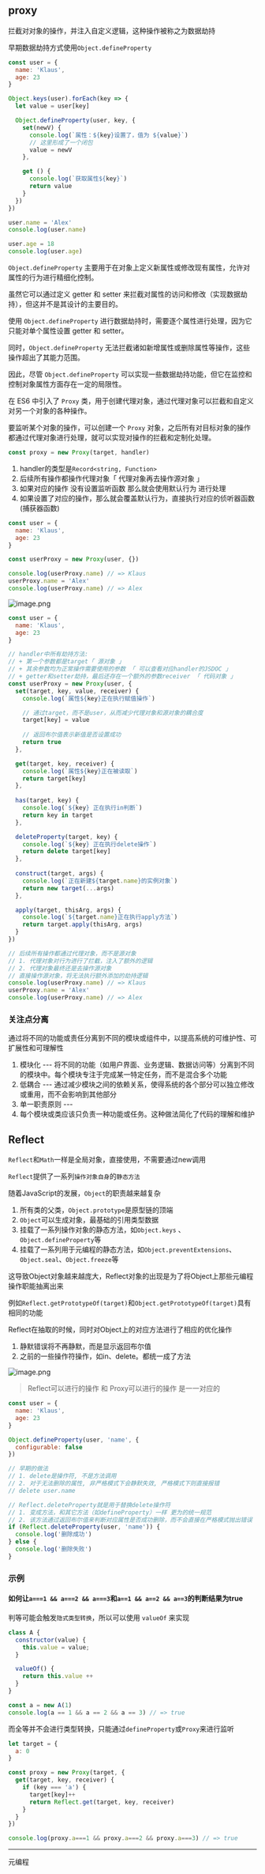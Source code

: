## proxy

拦截对对象的操作，并注入自定义逻辑，这种操作被称之为数据劫持



早期数据劫持方式使用`Object.defineProperty`

```js
const user = {
  name: 'Klaus',
  age: 23
}

Object.keys(user).forEach(key => {
  let value = user[key]

  Object.defineProperty(user, key, {
    set(newV) {
      console.log(`属性：${key}设置了，值为 ${value}`)
      // 这里形成了一个闭包
      value = newV
    },

    get () {
      console.log(`获取属性${key}`)
      return value
    }
  })
})

user.name = 'Alex'
console.log(user.name)

user.age = 18
console.log(user.age)
```



`Object.defineProperty` 主要用于在对象上定义新属性或修改现有属性，允许对属性的行为进行精细化控制。

虽然它可以通过定义 getter 和 setter 来拦截对属性的访问和修改（实现数据劫持），但这并不是其设计的主要目的。

使用 `Object.defineProperty` 进行数据劫持时，需要逐个属性进行处理，因为它只能对单个属性设置 getter 和 setter。

同时，`Object.defineProperty` 无法拦截诸如新增属性或删除属性等操作，这些操作超出了其能力范围。

因此，尽管 `Object.defineProperty` 可以实现一些数据劫持功能，但它在监控和控制对象属性方面存在一定的局限性。



在 ES6 中引入了 `Proxy` 类，用于创建代理对象，通过代理对象可以拦截和自定义对另一个对象的各种操作。

要监听某个对象的操作，可以创建一个 `Proxy` 对象，之后所有对目标对象的操作都通过代理对象进行处理，就可以实现对操作的拦截和定制化处理。

```js
const proxy = new Proxy(target, handler)
```

1. handler的类型是`Record<string, Function>`
2. 后续所有操作都操作代理对象「 代理对象再去操作源对象 」
3. 如果对应的操作 没有设置监听函数 那么就会使用默认行为 进行处理
4. 如果设置了对应的操作，那么就会覆盖默认行为，直接执行对应的侦听器函数(捕获器函数)

```js
const user = {
  name: 'Klaus',
  age: 23
}

const userProxy = new Proxy(user, {})

console.log(userProxy.name) // => Klaus
userProxy.name = 'Alex'
console.log(userProxy.name) // => Alex
```



![image.png](https://p3-juejin.byteimg.com/tos-cn-i-k3u1fbpfcp/417521e6196a4fa4a0ae432aaff585f2~tplv-k3u1fbpfcp-zoom-1.image) 

```js
const user = {
  name: 'Klaus',
  age: 23
}

// handler中所有劫持方法:
// + 第一个参数都是target「 源对象 」
// + 其余参数均为正常操作需要使用的参数 「 可以查看对应handler的JSDOC 」
// + getter和setter劫持，最后还存在一个额外的参数receiver 「 代码对象 」
const userProxy = new Proxy(user, {
  set(target, key, value, receiver) {
    console.log(`属性${key}正在执行赋值操作`)

    // 通过target，而不是user，从而减少代理对象和源对象的耦合度
    target[key] = value
    
    // 返回布尔值表示新值是否设置成功
    return true
  },

  get(target, key, receiver) {
    console.log(`属性${key}正在被读取`)
    return target[key]
  },
  
  has(target, key) {
    console.log(`${key} 正在执行in判断`)
    return key in target
  },

  deleteProperty(target, key) {
    console.log(`${key} 正在执行delete操作`)
    return delete target[key]
  },
  
  construct(target, args) {
    console.log(`正在新建${target.name}的实例对象`)
    return new target(...args)
  },

  apply(target, thisArg, args) {
    console.log(`${target.name}正在执行apply方法`)
    return target.apply(thisArg, args)
  }
})

// 后续所有操作都通过代理对象，而不是源对象
// 1. 代理对象对行为进行了拦截，注入了额外的逻辑
// 2. 代理对象最终还是去操作源对象
// 直接操作源对象，将无法执行额外添加的劫持逻辑
console.log(userProxy.name) // => Klaus
userProxy.name = 'Alex'
console.log(userProxy.name) // => Alex
```



### 关注点分离

通过将不同的功能或责任分离到不同的模块或组件中，以提高系统的可维护性、可扩展性和可理解性

1. 模块化 --- 将不同的功能（如用户界面、业务逻辑、数据访问等）分离到不同的模块中。每个模块专注于完成某一特定任务，而不是混合多个功能
2. 低耦合 --- 通过减少模块之间的依赖关系，使得系统的各个部分可以独立修改或重用，而不会影响到其他部分
3. 单一职责原则 --- 
4. 每个模块或类应该只负责一种功能或任务。这种做法简化了代码的理解和维护



## Reflect

`Reflect`和`Math`一样是全局对象，直接使用，不需要通过new调用

`Reflect`提供了一系列`操作对象自身`的`静态方法`



随着JavaScript的发展，`Object`的职责越来越复杂

1. 所有类的父类，`Object.prototype`是原型链的顶端
2. `Object`可以生成对象，最基础的引用类型数据
3. 挂载了一系列操作对象的静态方法，如`Object.keys` 、`Object.defineProperty`等
4. 挂载了一系列用于元编程的静态方法，如`Object.preventExtensions`、`Object.seal`、`Object.freeze`等

这导致Object对象越来越庞大，Reflect对象的出现是为了将Object上那些元编程操作职能抽离出来

例如`Reflect.getPrototypeOf(target)`和`Object.getPrototypeOf(target)`具有相同的功能

Reflect在抽取的时候，同时对Object上的对应方法进行了相应的优化操作

1. 静默错误将不再静默，而是显示返回布尔值
2. 之前的一些操作符操作，如in、delete。都统一成了方法



![image.png](https://p3-juejin.byteimg.com/tos-cn-i-k3u1fbpfcp/5409b96e0936451a9c872e8a754b0481~tplv-k3u1fbpfcp-zoom-1.image) 

> Reflect可以进行的操作 和 Proxy可以进行的操作 是一一对应的

```js
const user = {
  name: 'Klaus',
  age: 23
}

Object.defineProperty(user, 'name', {
  configurable: false
})

// 早期的做法
// 1. delete是操作符, 不是方法调用
// 2. 对于无法删除的属性, 非严格模式下会静默失效, 严格模式下则直接报错
// delete user.name

// Reflect.deleteProperty就是用于替换delete操作符
// 1. 变成方法，和其它方法（如defineProperty）一样 更为的统一规范
// 2. 该方法通过返回布尔值来判断对应属性是否成功删除，而不会直接在严格模式抛出错误
if (Reflect.deleteProperty(user, 'name')) {
  console.log('删除成功')
} else {
  console.log('删除失败')
}
```





### 示例

#### 如何让`a===1 && a===2 && a===3`和`a==1 && a==2 && a==3`的判断结果为true

判等可能会触发`隐式类型转换`，所以可以使用 `valueOf` 来实现

```js
class A {
  constructor(value) {
    this.value = value;
  }

  valueOf() {
    return this.value ++
  }
}

const a = new A(1)
console.log(a == 1 && a == 2 && a == 3) // => true
```



而全等并不会进行类型转换，只能通过`defineProperty`或`Proxy`来进行监听

```js
let target = {
  a: 0
}

const proxy = new Proxy(target, {
  get(target, key, receiver) {
    if (key === 'a') {
      target[key]++
      return Reflect.get(target, key, receiver)
    }
  }
})

console.log(proxy.a===1 && proxy.a===2 && proxy.a===3) // => true
```







----

元编程